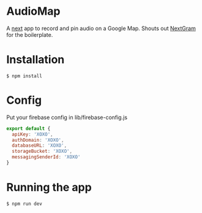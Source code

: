 
# AudioMap

A [next](https://github.com/zeit/next.js) app to record and pin audio on a Google Map. Shouts out [NextGram](https://github.com/zeit/nextgram) for the boilerplate.

# Installation

    $ npm install

# Config

Put your firebase config in lib/firebase-config.js

```javascript
export default {
  apiKey: 'XOXO',
  authDomain: 'XOXO',
  databaseURL: 'XOXO',
  storageBucket: 'XOXO',
  messagingSenderId: 'XOXO'
}
```

# Running the app

    $ npm run dev
